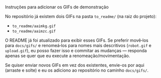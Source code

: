 Instruções para adicionar os GIFs de demonstração

No repositório já existem dois GIFs na pasta `to_readme/` (na raiz do projeto):

- `to_readme/aaimkg.gif`
- `to_readme/aaimzc.gif`

O README já foi atualizado para exibir esses GIFs. Se preferir movê‑los para `docs/gifs/` e renomeá‑los para nomes mais descritivos (`robot.gif` e `upload.gif`), eu posso fazer isso e commitar as mudanças — responda apenas se quer que eu execute a renomeação/movimentação.

Se quiser enviar novos GIFs em vez dos existentes, envie-os por aqui (arraste e solte) e eu os adiciono ao repositório no caminho `docs/gifs/`.

